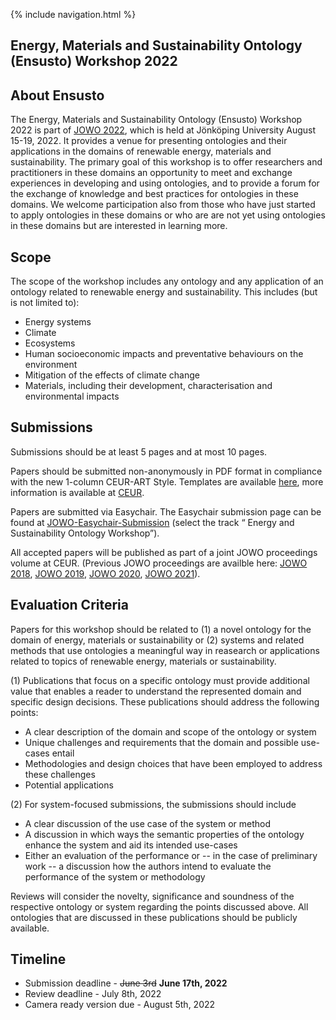 {% include navigation.html %}

## Energy, Materials and Sustainability Ontology (Ensusto) Workshop 2022

## About Ensusto

The Energy, Materials and Sustainability Ontology (Ensusto) Workshop 2022 is part of [JOWO 2022](https://www.iaoa.org/jowo/2022/index.html), which is held at Jönköping University August 15-19, 2022. It provides a venue for presenting ontologies and their applications in the domains of renewable energy, materials and sustainability. The primary goal of this workshop is to offer researchers and practitioners in these domains an opportunity to meet and exchange experiences in developing and using ontologies, and to provide a forum for the exchange of knowledge and best practices for ontologies in these domains. We welcome participation also from those who have just started to apply ontologies in these domains or who are are not yet using ontologies in these domains but are interested in learning more.
  


## Scope

The scope of the workshop includes any ontology and any application of an ontology related to renewable energy and sustainability. This includes (but is not limited to): 
* Energy systems 
* Climate 
* Ecosystems 
* Human socioeconomic impacts and preventative behaviours on the environment 
* Mitigation of the effects of climate change 
* Materials, including their development, characterisation and environmental impacts


## Submissions 

Submissions should be at least 5 pages and at most 10 pages. 

Papers should be submitted non-anonymously in PDF format in compliance with the new 1-column CEUR-ART Style. Templates are available [here](./CEURART.zip), more information is available at [CEUR](https://ceurws.wordpress.com/2020/03/31/ceurws-publishes-ceurart-paper-style/). 

Papers are submitted via Easychair. The Easychair submission page can be found at [JOWO-Easychair-Submission](https://easychair.org/my/conference?conf=jowo2022) (select the track “ Energy and Sustainability Ontology Workshop”).

All accepted papers will be published as part of a joint JOWO proceedings volume at CEUR. (Previous JOWO proceedings are availble here: [JOWO 2018](http://ceur-ws.org/Vol-2205/),  [JOWO 2019](http://ceur-ws.org/Vol-2518/), [JOWO 2020](http://ceur-ws.org/Vol-2708/), [JOWO 2021](http://ceur-ws.org/Vol-2969/)).


## Evaluation Criteria

Papers for this workshop should be related to (1) a novel ontology for the domain of energy, materials or sustainability or (2) systems and related methods that use ontologies a meaningful way in reasearch or applications related to topics of renewable energy, materials or sustainability.  

(1) Publications that focus on a specific ontology must provide additional value that enables a reader to
understand the represented domain and specific design decisions. These publications should address the following points:

* A clear description of the domain and scope of the ontology or system
* Unique challenges and requirements that the domain and possible use-cases entail
* Methodologies and design choices that have been employed to address these challenges
* Potential applications

(2) For system-focused submissions, the submissions should include 
* A clear discussion of the use case of the system or method  
* A discussion in which ways the semantic properties of the ontology enhance the system and aid its intended use-cases
* Either an evaluation of the performance or -- in the case of preliminary work -- a discussion how the authors intend to evaluate the performance of the system or methodology  

Reviews will consider the novelty, significance and soundness of the respective ontology or system regarding the points discussed above. All ontologies that are discussed in these publications should be publicly available.


## Timeline

* Submission deadline - ~~June 3rd~~ **June 17th, 2022**
* Review deadline - July 8th, 2022
* Camera ready version due - August 5th, 2022
